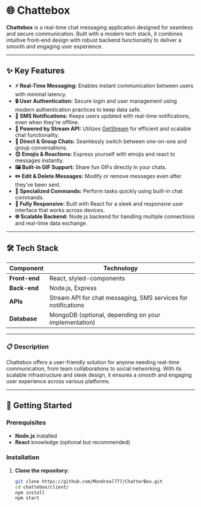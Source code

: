 # 🌐 Chattebox

**Chattebox** is a real-time chat messaging application designed for seamless and secure communication. Built with a modern tech stack, it combines intuitive front-end design with robust backend functionality to deliver a smooth and engaging user experience. 

---

## ✨ Key Features
- **⚡ Real-Time Messaging:** Enables instant communication between users with minimal latency.
- **🔒 User Authentication:** Secure login and user management using modern authentication practices to keep data safe.
- **📲 SMS Notifications:** Keeps users updated with real-time notifications, even when they're offline.
- **💬 Powered by Stream API:** Utilizes [GetStream](https://getstream.io/) for efficient and scalable chat functionality.
- **👥 Direct & Group Chats:** Seamlessly switch between one-on-one and group conversations.
- **😊 Emojis & Reactions:** Express yourself with emojis and react to messages instantly.
- **🖼️ Built-in GIF Support:** Share fun GIFs directly in your chats.
- **✏️ Edit & Delete Messages:** Modify or remove messages even after they’ve been sent.
- **📝 Specialized Commands:** Perform tasks quickly using built-in chat commands.
- **📱 Fully Responsive:** Built with React for a sleek and responsive user interface that works across devices.
- **🌐 Scalable Backend:** Node.js backend for handling multiple connections and real-time data exchange.


---

## 🛠️ Tech Stack
| Component      | Technology        |
| -------------- | ----------------- |
| **Front-end**  | React, styled-components |
| **Back-end**   | Node.js, Express  |
| **APIs**       | Stream API for chat messaging, SMS services for notifications |
| **Database**   | MongoDB (optional, depending on your implementation) |

---

### 📋 Description
Chattebox offers a user-friendly solution for anyone needing real-time communication, from team collaborations to social networking. With its scalable infrastructure and sleek design, it ensures a smooth and engaging user experience across various platforms.

---

## 🚀 Getting Started

### Prerequisites
- **Node.js** installed
- **React** knowledge (optional but recommended)

### Installation
1. **Clone the repository:**
   ```bash
   git clone https://github.com/Mondreal777/ChatterBox.git
   cd chattebox/client/
   npm install
   npm start
